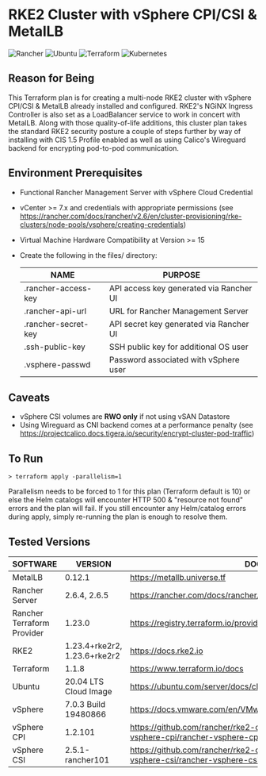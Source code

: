 # RKE2 Cluster with vSphere CPI/CSI & MetalLB
![Rancher](https://img.shields.io/badge/rancher-%230075A8.svg?style=for-the-badge&logo=rancher&logoColor=white) ![Ubuntu](https://img.shields.io/badge/Ubuntu-E95420?style=for-the-badge&logo=ubuntu&logoColor=white) ![Terraform](https://img.shields.io/badge/terraform-%235835CC.svg?style=for-the-badge&logo=terraform&logoColor=white) 	![Kubernetes](https://img.shields.io/badge/kubernetes-%23326ce5.svg?style=for-the-badge&logo=kubernetes&logoColor=white)

## Reason for Being
This Terraform plan is for creating a multi-node RKE2 cluster with vSphere CPI/CSI & MetalLB already installed and configured.  RKE2's NGiNX Ingress Controller is also set as a LoadBalancer service to work in concert with MetalLB.  Along with those quality-of-life additions, this cluster plan takes the standard RKE2 security posture a couple of steps further by way of installing with CIS 1.5 Profile enabled as well as using Calico's Wireguard backend for encrypting pod-to-pod communication.

## Environment Prerequisites 
- Functional Rancher Management Server with vSphere Cloud Credential
- vCenter >= 7.x and credentials with appropriate permissions (see https://rancher.com/docs/rancher/v2.6/en/cluster-provisioning/rke-clusters/node-pools/vsphere/creating-credentials)
- Virtual Machine Hardware Compatibility at Version >= 15
- Create the following in the files/ directory:

    | NAME | PURPOSE |
    | ------ | ------ |
    | .rancher-access-key | API access key generated via Rancher UI |
    | .rancher-api-url | URL for Rancher Management Server |
    | .rancher-secret-key | API secret key generated via Rancher UI |
    | .ssh-public-key | SSH public key for additional OS user |
    | .vsphere-passwd | Password associated with vSphere user |

## Caveats
 - vSphere CSI volumes are **RWO only** if not using vSAN Datastore
 - Using Wireguard as CNI backend comes at a performance penalty (see https://projectcalico.docs.tigera.io/security/encrypt-cluster-pod-traffic)

## To Run
    > terraform apply -parallelism=1 
Parallelism needs to be forced to 1 for this plan (Terraform default is 10) or else the Helm catalogs will encounter HTTP 500 & "resource not found" errors and the plan will fail.  If you still encounter any Helm/catalog errors during apply, simply re-running the plan is enough to resolve them.

## Tested Versions

| SOFTWARE | VERSION | DOCS |
| ------ | ------ | ------ |
| MetalLB | 0.12.1 | https://metallb.universe.tf
| Rancher Server | 2.6.4, 2.6.5 | https://rancher.com/docs/rancher/v2.6/en/overview
| Rancher Terraform Provider| 1.23.0 | https://registry.terraform.io/providers/rancher/rancher2/latest/docs
| RKE2 | 1.23.4+rke2r2, 1.23.6+rke2r2 | https://docs.rke2.io
| Terraform | 1.1.8 | https://www.terraform.io/docs
| Ubuntu | 20.04 LTS Cloud Image | https://ubuntu.com/server/docs/cloud-images/introduction
| vSphere | 7.0.3 Build 19480866 | https://docs.vmware.com/en/VMware-vSphere/index.html
| vSphere CPI | 1.2.101 | https://github.com/rancher/rke2-charts/tree/main/charts/rancher-vsphere-cpi/rancher-vsphere-cpi
| vSphere CSI | 2.5.1-rancher101 | https://github.com/rancher/rke2-charts/tree/main/charts/rancher-vsphere-csi/rancher-vsphere-csi